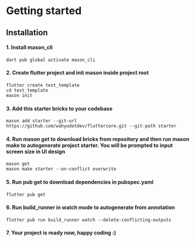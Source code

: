 # Getting started

## Installation
#### 1. Install mason_cli
```
dart pub global activate mason_cli
```
#### 2. Create flutter project and init mason inside project root
```
flutter create test_template
cd test_template
mason init
```
#### 3. Add this starter bricks to your codebase
```
mason add starter --git-url https://github.com/wahyudotdev/fluttercore.git --git-path starter
```
#### 4. Run mason get to download bricks from repository and then run mason make to autogenerate project starter. You will be prompted to input screen size in UI design
```
mason get
mason make starter --on-conflict overwrite
```
#### 5. Run pub get to download dependencies in pubspec.yaml
```
flutter pub get
```

#### 6. Run build_runner in watch mode to autogenerate from annotation
```
flutter pub run build_runner watch --delete-conflicting-outputs
```
#### 7. Your project is ready now, happy coding :)